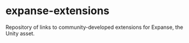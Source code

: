 # expanse-extensions
Repository of links to community-developed extensions for Expanse, the Unity asset.
